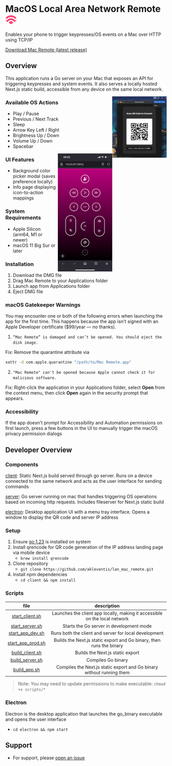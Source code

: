 # MacOS Local Area Network Remote <img width=35 src="assets/icon.png" style="vertical-align: text-bottom;" />
Enables your phone to trigger keypresses/OS events on a Mac over HTTP using TCP/IP

[Download Mac Remote (latest release)](https://github.com/akleventis/lan_mac_remote/releases/latest)

## Overview
This application runs a Go server on your Mac that exposes an API for triggering keypresses and system events. It also serves a locally hosted Next.js static build, accessible from any device on the same local network.

<img align='right' width=170 src="assets/qr.png" />

### Available OS Actions
- Play / Pause
- Previous / Next Track
- Sleep
- Arrow Key Left / Right
- Brightness Up / Down
- Volume Up / Down
- Spacebar

<img align='right' width=170 src="assets/screen.png" />

### UI Features
- Background color picker modal (saves preference locally)
- Info page displaying icon-to-action mappings


### System Requirements
- Apple Silicon (arm64, M1 or newer)
- macOS 11 Big Sur or later

### Installation
1. Download the DMG file
2. Drag Mac Remote to your Applications folder
3. Launch app from Applications folder
5. Eject DMG file

### macOS Gatekeeper Warnings

You may encounter one or both of the following errors when launching the app for the first time. This happens because the app isn't signed with an Apple Developer certificate ($99/year — no thanks).

1. `“Mac Remote” is damaged and can’t be opened. You should eject the disk image.`

Fix: Remove the quarantine attribute via
```bash
xattr -d com.apple.quarantine "/path/to/Mac Remote.app"
```

2. `"Mac Remote" can't be opened because Apple cannot check it for malicious software.`

Fix: Right-click the application in your Applications folder, select **Open** from the context menu, then click **Open** again in the security prompt that appears.

### Accessibility
If the app doesn't prompt for Accessibility and Automation permissions on first launch, press a few buttons in the UI to manually trigger the macOS privacy permission dialogs

## Developer Overview

### Components

[client](./client/): Static Next.js build served through go server. Runs on a device connected to the same network and acts as the user interface for sending commands

[server](./server/api.go): Go server running on mac that handles triggering OS operations based on incoming http requests. Includes fileserver for Next.js static build

[electron](./electron/): Desktop application UI with a menu tray interface. Opens a window to display the QR code and server IP address


### Setup
1. Ensure [go 1.23](https://go.dev/doc/install) is installed on system 
1. Install qrencode for QR code generation of the IP address landing page via mobile device
    - `brew install qrencode`
1. Clone repository 
    - `git clone https://github.com/akleventis/lan_mac_remote.git`
1. Install npm dependencies
    -  `cd client && npm install`

### Scripts
| file | description|
| :--: | :--: |
|[start_client.sh](./scripts/start_client.sh)| Launches the client app locally, making it accessible on the local network |
|[start_server.sh](./scripts/start_server.sh)| Starts the Go server in development mode |
|[start_app_dev.sh](./scripts/start_app_dev.sh)| Runs both the client and server for local development |
|[start_app_prod.sh](./scripts/start_app_prod.sh)| Builds the Next.js static export and Go binary, then runs the binary |
|[build_client.sh](./scripts/build_client.sh)| Builds the Next.js static export |
|[build_server.sh](./scripts/build_server.sh)| Compiles Go binary |
|[build_app.sh](./scripts/build_app.sh)| Compiles the Next.js static export and Go binary without running them |

> Note: You may need to update permissions to make executable: `chmod +x scripts/*`

### Electron
Electron is the desktop application that launches the go_binary executable and opens the user interface
- `cd electron && npm start`

## Support
- For support, please [open an issue](https://github.com/akleventis/lan_mac_remote/issues) 
